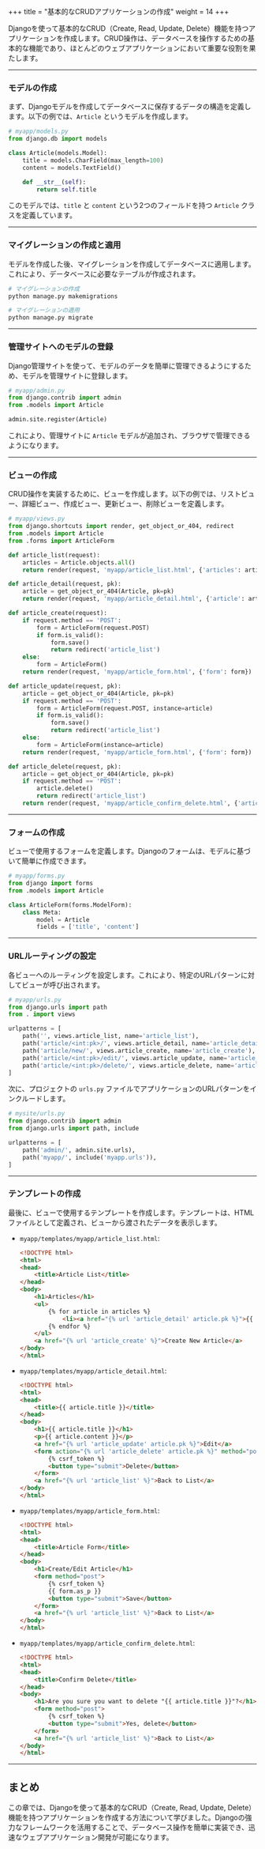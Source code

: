 +++
title = "基本的なCRUDアプリケーションの作成"
weight = 14
+++

Djangoを使って基本的なCRUD（Create, Read, Update, Delete）機能を持つアプリケーションを作成します。CRUD操作は、データベースを操作するための基本的な機能であり、ほとんどのウェブアプリケーションにおいて重要な役割を果たします。

---

### モデルの作成

まず、Djangoモデルを作成してデータベースに保存するデータの構造を定義します。以下の例では、`Article` というモデルを作成します。

```python
# myapp/models.py
from django.db import models

class Article(models.Model):
    title = models.CharField(max_length=100)
    content = models.TextField()

    def __str__(self):
        return self.title
```

このモデルでは、`title` と `content` という2つのフィールドを持つ `Article` クラスを定義しています。

---

### マイグレーションの作成と適用

モデルを作成した後、マイグレーションを作成してデータベースに適用します。これにより、データベースに必要なテーブルが作成されます。

```bash
# マイグレーションの作成
python manage.py makemigrations

# マイグレーションの適用
python manage.py migrate
```

---

### 管理サイトへのモデルの登録

Django管理サイトを使って、モデルのデータを簡単に管理できるようにするため、モデルを管理サイトに登録します。

```python
# myapp/admin.py
from django.contrib import admin
from .models import Article

admin.site.register(Article)
```

これにより、管理サイトに `Article` モデルが追加され、ブラウザで管理できるようになります。

---

### ビューの作成

CRUD操作を実装するために、ビューを作成します。以下の例では、リストビュー、詳細ビュー、作成ビュー、更新ビュー、削除ビューを定義します。

```python
# myapp/views.py
from django.shortcuts import render, get_object_or_404, redirect
from .models import Article
from .forms import ArticleForm

def article_list(request):
    articles = Article.objects.all()
    return render(request, 'myapp/article_list.html', {'articles': articles})

def article_detail(request, pk):
    article = get_object_or_404(Article, pk=pk)
    return render(request, 'myapp/article_detail.html', {'article': article})

def article_create(request):
    if request.method == 'POST':
        form = ArticleForm(request.POST)
        if form.is_valid():
            form.save()
            return redirect('article_list')
    else:
        form = ArticleForm()
    return render(request, 'myapp/article_form.html', {'form': form})

def article_update(request, pk):
    article = get_object_or_404(Article, pk=pk)
    if request.method == 'POST':
        form = ArticleForm(request.POST, instance=article)
        if form.is_valid():
            form.save()
            return redirect('article_list')
    else:
        form = ArticleForm(instance=article)
    return render(request, 'myapp/article_form.html', {'form': form})

def article_delete(request, pk):
    article = get_object_or_404(Article, pk=pk)
    if request.method == 'POST':
        article.delete()
        return redirect('article_list')
    return render(request, 'myapp/article_confirm_delete.html', {'article': article})
```

---

### フォームの作成

ビューで使用するフォームを定義します。Djangoのフォームは、モデルに基づいて簡単に作成できます。

```python
# myapp/forms.py
from django import forms
from .models import Article

class ArticleForm(forms.ModelForm):
    class Meta:
        model = Article
        fields = ['title', 'content']
```

---

### URLルーティングの設定

各ビューへのルーティングを設定します。これにより、特定のURLパターンに対してビューが呼び出されます。

```python
# myapp/urls.py
from django.urls import path
from . import views

urlpatterns = [
    path('', views.article_list, name='article_list'),
    path('article/<int:pk>/', views.article_detail, name='article_detail'),
    path('article/new/', views.article_create, name='article_create'),
    path('article/<int:pk>/edit/', views.article_update, name='article_update'),
    path('article/<int:pk>/delete/', views.article_delete, name='article_delete'),
]
```

次に、プロジェクトの `urls.py` ファイルでアプリケーションのURLパターンをインクルードします。

```python
# mysite/urls.py
from django.contrib import admin
from django.urls import path, include

urlpatterns = [
    path('admin/', admin.site.urls),
    path('myapp/', include('myapp.urls')),
]
```

---

### テンプレートの作成

最後に、ビューで使用するテンプレートを作成します。テンプレートは、HTMLファイルとして定義され、ビューから渡されたデータを表示します。

- `myapp/templates/myapp/article_list.html`:
    ```html
    <!DOCTYPE html>
    <html>
    <head>
        <title>Article List</title>
    </head>
    <body>
        <h1>Articles</h1>
        <ul>
            {% for article in articles %}
                <li><a href="{% url 'article_detail' article.pk %}">{{ article.title }}</a></li>
            {% endfor %}
        </ul>
        <a href="{% url 'article_create' %}">Create New Article</a>
    </body>
    </html>
    ```

- `myapp/templates/myapp/article_detail.html`:
    ```html
    <!DOCTYPE html>
    <html>
    <head>
        <title>{{ article.title }}</title>
    </head>
    <body>
        <h1>{{ article.title }}</h1>
        <p>{{ article.content }}</p>
        <a href="{% url 'article_update' article.pk %}">Edit</a>
        <form action="{% url 'article_delete' article.pk %}" method="post">
            {% csrf_token %}
            <button type="submit">Delete</button>
        </form>
        <a href="{% url 'article_list' %}">Back to List</a>
    </body>
    </html>
    ```

- `myapp/templates/myapp/article_form.html`:
    ```html
    <!DOCTYPE html>
    <html>
    <head>
        <title>Article Form</title>
    </head>
    <body>
        <h1>Create/Edit Article</h1>
        <form method="post">
            {% csrf_token %}
            {{ form.as_p }}
            <button type="submit">Save</button>
        </form>
        <a href="{% url 'article_list' %}">Back to List</a>
    </body>
    </html>
    ```

- `myapp/templates/myapp/article_confirm_delete.html`:
    ```html
    <!DOCTYPE html>
    <html>
    <head>
        <title>Confirm Delete</title>
    </head>
    <body>
        <h1>Are you sure you want to delete "{{ article.title }}"?</h1>
        <form method="post">
            {% csrf_token %}
            <button type="submit">Yes, delete</button>
        </form>
        <a href="{% url 'article_list' %}">Back to List</a>
    </body>
    </html>
    ```

---

## まとめ

この章では、Djangoを使って基本的なCRUD（Create, Read, Update, Delete）機能を持つアプリケーションを作成する方法について学びました。Djangoの強力なフレームワークを活用することで、データベース操作を簡単に実装でき、迅速なウェブアプリケーション開発が可能になります。
